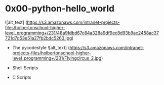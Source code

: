 # 0x00-python-hello_world
![alt_text] (https://s3.amazonaws.com/intranet-projects-files/holbertonschool-higher-level_programming+/231/48a9fdbd67c84a328a9df9ec8d93b9ac2458ac37721d7d53e51a27fb2bdc5263.jpg)
* The pycodestyle
![alt_text] (https://s3.amazonaws.com/intranet-projects-files/holbertonschool-higher-level_programming+/231/Flyingcircus_2.jpg)

* Shell Scripts
* C Scripts
